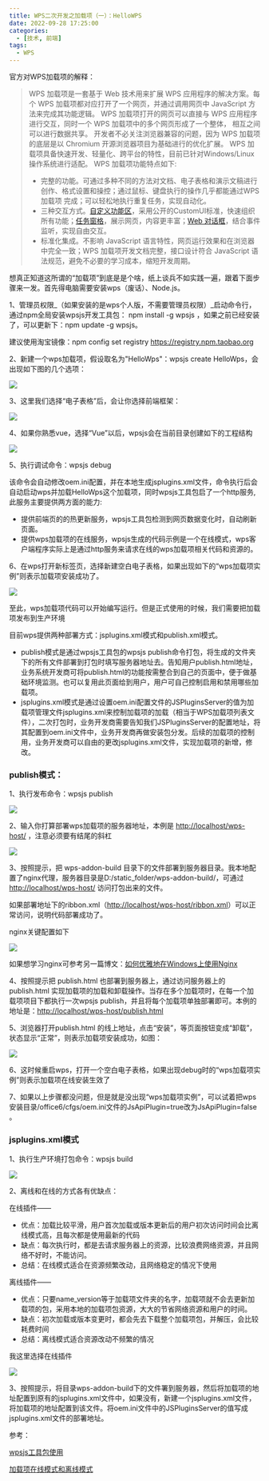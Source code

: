 ```yaml
---
title: WPS二次开发之加载项（一）：HelloWPS
date: 2022-09-28 17:25:00
categories:
  - [技术, 前端]
tags:
  - WPS
---
```


官方对WPS加载项的解释：

>  WPS 加载项是一套基于 Web 技术用来扩展 WPS 应用程序的解决方案。每个 WPS 加载项都对应打开了一个网页，并通过调用网页中 JavaScript 方法来完成其功能逻辑。 WPS 加载项打开的网页可以直接与 WPS 应用程序进行交互，同时一个 WPS 加载项中的多个网页形成了一个整体， 相互之间可以进行数据共享。 开发者不必关注浏览器兼容的问题，因为 WPS 加载项的底层是以 Chromium 开源浏览器项目为基础进行的优化扩展。 WPS 加载项具备快速开发、轻量化、跨平台的特性，目前已针对Windows/Linux操作系统进行适配。 WPS 加载项功能特点如下:
> <!-- more -->
> -   完整的功能。可通过多种不同的方法对文档、电子表格和演示文稿进行创作、格式设置和操控；通过鼠标、键盘执行的操作几乎都能通过WPS 加载项 完成；可以轻松地执行重复任务，实现自动化。
> -   三种交互方式。[自定义功能区](https://qn.cache.wpscdn.cn/encs/doc/office_v19/topics/WPS%20%E5%9F%BA%E7%A1%80%E6%8E%A5%E5%8F%A3/%E5%8A%A0%E8%BD%BD%E9%A1%B9%20API%20%E5%8F%82%E8%80%83/%E8%87%AA%E5%AE%9A%E4%B9%89%E5%8A%9F%E8%83%BD%E5%8C%BA/%E8%87%AA%E5%AE%9A%E4%B9%89%E5%8A%9F%E8%83%BD%E5%8C%BA%E6%A6%82%E8%BF%B0.html)，采用公开的CustomUI标准，快速组织所有功能；[任务窗格](https://qn.cache.wpscdn.cn/encs/doc/office_v19/topics/WPS%20%E5%9F%BA%E7%A1%80%E6%8E%A5%E5%8F%A3/%E5%8A%A0%E8%BD%BD%E9%A1%B9%20API%20%E5%8F%82%E8%80%83/%E4%BB%BB%E5%8A%A1%E7%AA%97%E6%A0%BC/%E4%BB%BB%E5%8A%A1%E7%AA%97%E6%A0%BC%E6%A6%82%E8%BF%B0.html)，展示网页，内容更丰富；[Web 对话框](https://qn.cache.wpscdn.cn/encs/doc/office_v19/apiObjectTemplate.htm?page=topics/WPS%20%E5%9F%BA%E7%A1%80%E6%8E%A5%E5%8F%A3/%E5%8A%A0%E8%BD%BD%E9%A1%B9%20API%20%E5%8F%82%E8%80%83/Office%20%E5%85%A8%E5%B1%80%E5%AF%B9%E8%B1%A1/Application/Application%20.htm#Application.ShowDialog)，结合事件监听，实现自由交互。
> -   标准化集成。不影响 JavaScript 语言特性，网页运行效果和在浏览器中完全一致；WPS 加载项开发文档完整，接口设计符合 JavaScript 语法规范，避免不必要的学习成本，缩短开发周期。

想真正知道这所谓的“加载项”到底是是个啥，纸上谈兵不如实践一遍，跟着下面步骤来一发。首先得电脑需要安装wps（废话）、Node.js。

1、管理员权限_（如果安装的是wps个人版，不需要管理员权限）_启动命令行，通过npm全局安装wpsjs开发工具包： npm install -g wpsjs ，如果之前已经安装了，可以更新下：npm update -g wpsjs。

建议使用淘宝镜像：npm config set registry https://registry.npm.taobao.org

2、新建一个wps加载项，假设取名为"HelloWps"：wpsjs create HelloWps，会出现如下图的几个选项：

![](/images/wps-1.webp)

3、这里我们选择“电子表格”后，会让你选择前端框架：

![](/images/wps-2.webp)

4、如果你熟悉vue，选择“Vue”以后，wpsjs会在当前目录创建如下的工程结构 

![](/images/wps-3.webp)

5、执行调试命令：wpsjs debug

该命令会自动修改oem.ini配置，并在本地生成jsplugins.xml文件，命令执行后会自动启动wps并加载HelloWps这个加载项，同时wpsjs工具包启了一个http服务,此服务主要提供两方面的能力:

-   提供前端页的的热更新服务，wpsjs工具包检测到网页数据变化时，自动刷新页面。
-   提供wps加载项的在线服务，wpsjs生成的代码示例是一个在线模式，wps客户端程序实际上是通过http服务来请求在线的wps加载项相关代码和资源的。

6、在wps打开新标签页，选择新建空白电子表格，如果出现如下的“wps加载项实例”则表示加载项安装成功了。

![](/images/wps-4.webp)

至此，wps加载项代码可以开始编写运行。但是正式使用的时候，我们需要把加载项发布到生产环境

目前wps提供两种部署方式：jsplugins.xml模式和publish.xml模式。

-   publish模式是通过wpsjs工具包的wpsjs publish命令打包，将生成的文件夹下的所有文件部署到打包时填写服务器地址去。告知用户publish.html地址，业务系统开发商可将publish.html的功能按需整合到自己的页面中，便于做基础环境监测。也可以复用此页面给到用户，用户可自己控制启用和禁用哪些加载项。
-   jsplugins.xml模式是通过设置oem.ini配置文件的JSPluginsServer的值为加载项管理文件jsplugins.xml来控制加载项的加载（相当于WPS加载项列表文件），二次打包时，业务开发商需要告知我们JSPluginsServer的配置地址，将其配置到oem.ini文件中，业务开发商再做安装包分发。后续的加载项的控制用，业务开发商可以自由的更改jsplugins.xml文件，实现加载项的新增，修改。

### publish模式：

1、执行发布命令：wpsjs publish

![](/images/wps-5.webp)

2、输入你打算部署wps加载项的服务器地址，本例是 [http://localhost/wps-host/](http://localhost/wps-host/) ，注意必须要有结尾的斜杠

![](/images/wps-6.webp)

3、按照提示，把 wps-addon-build 目录下的文件部署到服务器目录。我本地配置了nginx代理，服务器目录是D:/static_folder/wps-addon-build/，可通过 [http://localhost/wps-host/](http://localhost/wps-host/) 访问打包出来的文件。

如果部署地址下的ribbon.xml（[http://localhost/wps-host/ribbon.xml](http://localhost/wps-host/ribbon.xml)）可以正常访问，说明代码部署成功了。

nginx关键配置如下

![](/images/wps-7.webp)

如果想学习nginx可参考另一篇博文：[如何优雅地在Windows上使用Nginx](https://my.oschina.net/codingDog/blog/1483905)

4、按照提示把 publish.html 也部署到服务器上，通过访问服务器上的publish.html 实现加载项的加载和卸载操作。当存在多个加载项时，在每一个加载项项目下都执行一次wpsjs publish，并且将每个加载项单独部署即可。本例的地址是：[http://localhost/wps-host/publish.html](http://localhost/wps-host/publish.html)

5、浏览器打开publish.html 的线上地址，点击“安装”，等页面按钮变成“卸载”，状态显示“正常”，则表示加载项安装成功，如图：

![](/images/wps-8.webp)

6、这时候重启wps，打开一个空白电子表格，如果出现debug时的“wps加载项实例”则表示加载项在线安装生效了

7、如果以上步骤都没问题，但是就是没出现“wps加载项实例”，可以试着把wps安装目录/office6/cfgs/oem.ini文件的JsApiPlugin=true改为JsApiPlugin=false 。

### jsplugins.xml模式

1、执行生产环境打包命令：wpsjs build

![](/images/wps-9.webp)

2、离线和在线的方式各有优缺点：

在线插件——

-   优点：加载比较平滑，用户首次加载或版本更新后的用户初次访问时间会比离线模式高，且每次都是使用最新的代码
-   缺点：每次执行时，都是去请求服务器上的资源，比较浪费网络资源，并且网络不好时，不能访问。
-   总结：在线模式适合在资源频繁改动，且网络稳定的情况下使用

离线插件——

-   优点：只要name_version等于加载项文件夹的名字，加载项就不会去更新加载项的包，采用本地的加载项包资源，大大的节省网络资源和用户的时间。
-   缺点：初次加载或版本变更时，都会先去下载整个加载项包，并解压，会比较耗费时间
-   总结：离线模式适合资源改动不频繁的情况

我这里选择在线插件

![](/images/wps-10.webp)

3、按照提示，将目录wps-addon-build下的文件署到服务器，然后将加载项的地址配置到原有的jsplugins.xml文件中，如果没有，新建一个jsplugins.xml文件，将加载项的地址配置到该文件。将oem.ini文件中的JSPluginsServer的值写成jsplugins.xml文件的部署地址。

参考：

[wpsjs工具包使用](https://www.kdocs.cn/l/cASCu9B0G)

[加载项在线模式和离线模式](https://www.kdocs.cn/l/cBk8tsBIf)